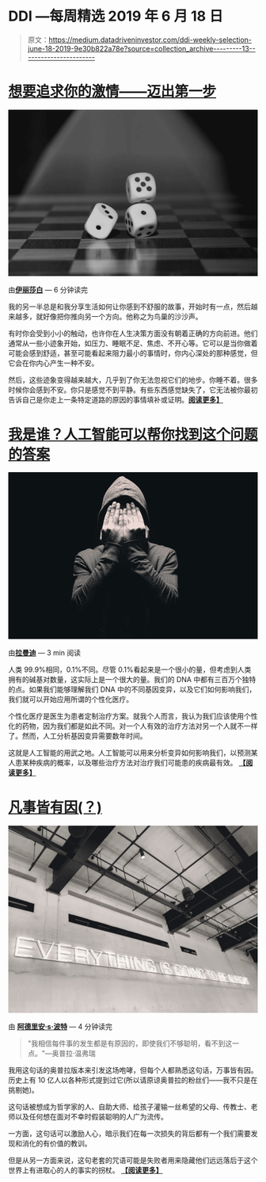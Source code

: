 # DDI —每周精选 2019 年 6 月 18 日

> 原文：<https://medium.datadriveninvestor.com/ddi-weekly-selection-june-18-2019-9e30b822a78e?source=collection_archive---------13----------------------->

# [想要追求你的激情——迈出第一步](https://medium.com/datadriveninvestor/wanna-pursue-your-passion-take-this-first-step-76eb9a341fa6)

![](img/0a03841aa0b0ca0e5abc50a31e06857b.png)

由[**伊丽莎白**](https://medium.com/@thenewrulesofdating) — 6 分钟读完

我的另一半总是和我分享生活如何让你感到不舒服的故事，开始时有一点，然后越来越多，就好像把你推向另一个方向。他称之为鸟巢的沙沙声。

有时你会受到小小的触动，也许你在人生决策方面没有朝着正确的方向前进。他们通常从一些小迹象开始，如压力、睡眠不足、焦虑、不开心等。它可以是当你做着可能会感到舒适，甚至可能看起来阻力最小的事情时，你内心深处的那种感觉，但它会在你内心产生一种不安。​

然后，这些迹象变得越来越大，几乎到了你无法忽视它们的地步。你睡不着。很多时候你会感到不安。你只是感觉不到平静。有些东西感觉缺失了，它无法被你最初告诉自己是你走上一条特定道路的原因的事情填补或证明。[**阅读更多】**](https://medium.com/datadriveninvestor/wanna-pursue-your-passion-take-this-first-step-76eb9a341fa6)

# [我是谁？人工智能可以帮你找到这个问题的答案](https://www.datadriveninvestor.com/2019/06/08/who-am-i-ai-can-help-you-find-the-answer-to-that-question/)

![](img/14d576a57396527b0c295b33b537b330.png)

由[**拉曼迪**](https://www.datadriveninvestor.com/2019/06/08/who-am-i-ai-can-help-you-find-the-answer-to-that-question/) — 3 min 阅读

人类 99.9%相同，0.1%不同。尽管 0.1%看起来是一个很小的量，但考虑到人类拥有的碱基对数量，这实际上是一个很大的量。我们的 DNA 中都有三百万个独特的点。如果我们能够理解我们 DNA 中的不同基因变异，以及它们如何影响我们，我们就可以开始应用所谓的个性化医疗。

个性化医疗是医生为患者定制治疗方案。就我个人而言，我认为我们应该使用个性化的药物，因为我们都是如此不同。对一个人有效的治疗方法对另一个人就不一样了。然而，人工分析基因变异需要数年时间。

这就是人工智能的用武之地。人工智能可以用来分析变异如何影响我们，以预测某人患某种疾病的概率，以及哪些治疗方法对治疗我们可能患的疾病最有效。 [**【阅读更多】**](https://www.datadriveninvestor.com/2019/06/08/who-am-i-ai-can-help-you-find-the-answer-to-that-question/)

# [凡事皆有因(？)](https://medium.com/datadriveninvestor/everything-happens-for-a-reason-ecfef4d6e257)

![](img/173dd1f228a2bff7890a50a9199ceff2.png)

由 [**阿德里安·s·波特**](https://medium.com/@adrianpotter) — 4 分钟读完

> "我相信每件事的发生都是有原因的，即使我们不够聪明，看不到这一点。"—奥普拉·温弗瑞

我用这句话的奥普拉版本来引发这场咆哮，但每个人都熟悉这句话，万事皆有因。历史上有 10 亿人以各种形式提到过它(所以请原谅奥普拉的粉丝们——我不只是在挑剔她)。​

这句话被想成为哲学家的人、自助大师、给孩子灌输一丝希望的父母、传教士、老师以及任何想在面对不幸时假装聪明的人广为流传。

一方面，这句话可以激励人心，暗示我们在每一次损失的背后都有一个我们需要发现和消化的有价值的教训。

但是从另一方面来说，这句老套的咒语可能是失败者用来隐藏他们远远落后于这个世界上有进取心的人的事实的拐杖。 [**【阅读更多】**](https://medium.com/datadriveninvestor/everything-happens-for-a-reason-ecfef4d6e257)